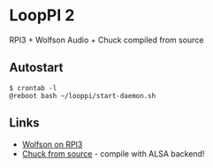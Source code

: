# LoopPI 2

RPI3 + Wolfson Audio + Chuck compiled from source

## Autostart

```
$ crontab -l
@reboot bash ~/looppi/start-daemon.sh
```

## Links

- [Wolfson on RPI3](https://www.element14.com/community/message/196122/l/re-cirrus-logic-audio-card-and-raspberry-pi-3#196122)
- [Chuck from source](https://medium.com/code-zen/running-chuck-on-rpi-4acaf51a0218#.2zn4j3hbe) - compile with ALSA backend!
